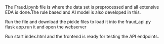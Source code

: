 The Fraud.ipynb file is where the data set is preprocessed and all extensive EDA is done.The rule based and AI model is also developed in this.

Run the file and download the pickle files to load it into the fraud_api.py flask app.run it and open the webserver

Run start index.html and the frontend is ready for testing the API endpoints.
